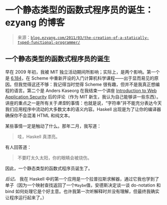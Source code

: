 <!--yml

分类：未分类

日期：2024-07-01 18:17:57

-->

# 一个静态类型的函数式程序员的诞生：ezyang 的博客

> 来源：[`blog.ezyang.com/2011/03/the-creation-of-a-statically-typed-functional-programmer/`](http://blog.ezyang.com/2011/03/the-creation-of-a-statically-typed-functional-programmer/)

## 一个静态类型的函数式程序员的诞生

早在 2009 年初，我被 MIT 独立活动期间所影响；实际上，是两个影响。第一个是 [6.184](http://web.mit.edu/alexmv/6.001/)，在 Scheme 中重新开设的入门计算机科学课程——出于显而易见的原因。但我觉得这还不够：我记得当时觉得 Scheme 很有趣，但并不是我真正想编程的语言。第二个是 Anders Kaseorg 在我结束一个讲座 [Introduction to Web Application Security](http://mit.edu/~ezyang/Public/iap/intro-to-was.html) 后的评论（作为 MIT 新生，我认为自己能够讲一些东西）。讲座的重点之一是所有关于*类型*的事情：也就是说，“字符串”并不能充分表达今天我们应用程序中流动的大多数文本的语义内容。Haskell 出现是为了让你的编译器确保你不会混淆 HTML 和纯文本。

某些事情一定是触动了什么。那年二月，我写道：

> 哇，Haskell 真漂亮。

有人回答道：

> 不要盯太久太阳，你的眼睛会被烧伤。

因此，一个静态类型的函数式程序员诞生了。

*后记。* 我在 Haskell 中的第一个应用是一个拉普拉斯求解器，通过它我也学到了单子（因为一个映射查找返回了一个`Maybe`值，安德斯决定谈一谈 do-notation 和 bind 如何处理它是个好主意。也许我第一次听解释时并没有理解，但最终我确实让程序运行起来了。）
